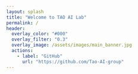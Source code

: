 ```yaml
---
layout: splash
title: "Welcome to TAO AI Lab"
permalink: /
header:
  overlay_color: "#000"
  overlay_filter: "0.3"
  overlay_image: /assets/images/main_banner.jpg
  actions:
    - label: "GitHub"
      url: "https://github.com/Tao-AI-group"
---
```

